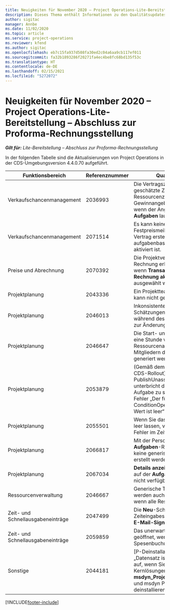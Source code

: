 ```yaml
---
title: Neuigkeiten für November 2020 – Project Operations-Lite-Bereitstellung – Abschluss zur Proforma-Rechnungsstellung
description: Dieses Thema enthält Informationen zu den Qualitätsupdates, die in der Version von Project Operations-Lite-Bereitstellung – Abschluss zur Proforma-Rechnungsstellung vom November 2020 verfügbar sind.
author: sigitac
manager: Annbe
ms.date: 11/02/2020
ms.topic: article
ms.service: project-operations
ms.reviewer: kfend
ms.author: sigitac
ms.openlocfilehash: eb7c15fa937d508fa30ed2c04a6aa9cb117ef011
ms.sourcegitcommit: fa32b1893286f20271fa4ec4be8fc68bd135f53c
ms.translationtype: HT
ms.contentlocale: de-DE
ms.lasthandoff: 02/15/2021
ms.locfileid: "5272072"
---
```

# <a name="whats-new-november-2020---project-operations-lite-deployment---deal-to-proforma-invoicing"></a>Neuigkeiten für November 2020 – Project Operations-Lite-Bereitstellung – Abschluss zur Proforma-Rechnungsstellung

_**Gilt für:** Lite-Bereitstellung – Abschluss zur Proforma-Rechnungsstellung_

In der folgenden Tabelle sind die Aktualisierungen von Project Operations in der CDS-Umgebungsversion 4.4.0.70 aufgeführt.

| Funktionsbereich                 | Referenznummer | Qualitätsupdate                                                                                                                                                                    |
|------------------------------|------------------|-----------------------------------------------------------------------------------------------------------------------------------------------------------------------------------|
|   Verkaufschancenmanagement       | 2036993          | Die Vertragszeilen für die geschätzte Zeilen- und Ressourcenzuweisung werden bei Gewinnangeboten aktualisiert, wenn der Angebotszeilentyp **Alle Aufgaben** lautet.                                                 |
|   Verkaufschancenmanagement       | 2071514          | Es kann keine Rechnung für einen Festpreismeilenstein für einen Vertrag erstellt werden, für den die aufgabenbasierte Abrechnung aktiviert ist.                                                                          |
| Preise und Abrechnung          | 2070392          | Die Projektvertragszeilen auf der Rechnung erhöhen sich jedes Mal, wenn **Transaktionen für Rechnung aktualisieren** ausgewählt wird.                                                                       |
| Projektplanung             | 2043336          | Ein Projektteammitgliedsdatensatz kann nicht gelöscht werden.                                                                                                                                    |
| Projektplanung             | 2046013          | Inkonsistentes Verhalten für Schätzungen von Tag-Spalten während des Ladens im Vergleich zur Änderung des Zeitphasentyps.                                                                                   |
| Projektplanung             | 2046647          | Die Start- und Endzeiten sind um eine Stunde verschoben, wenn Ressourcenanforderungen von Mitgliedern des Projektteams generiert werden.                                                                      |
| Projektplanung             | 2053879          | (Gemäß dem bevorstehenden CDS-Rollout) PublishUnassignedAssignments unterbricht den Versuch, eine Aufgabe zu speichern, wenn der Fehler „Der für ConditionOperator.In übergebene Wert ist leer“ angezeigt wird. |
| Projektplanung             | 2055501          | Wenn Sie das **Projektstartdatum** leer lassen, verursacht dies einen Fehler im Zeitplan.                                                                                                      |
| Projektplanung             | 2066817          | Mit der Personenauswahl auf der **Aufgaben**-Registerkarte kann keine generische Ressource erstellt werden.                                                                                               |
| Projektplanung             | 2067034          | **Details anzeigen**-Schaltfläche ist auf der **Aufgabendetails**-Seite nicht verfügbar.                                                                                                         |
| Ressourcenverwaltung          | 2046667          | Generische Teammitglieder werden auch dann nicht gelöscht, wenn alle Ressourcen erfüllt sind.                                                                                                     |
| Zeit- und Schnellausgabeneinträge | 2047499          | Die **Neu**-Schaltfläche auf der Zeiteingabeseite öffnet die **Neue E-Mail-Signatur**-Seite.                                                                                               |
| Zeit- und Schnellausgabeneinträge | 2059859          | Das unerwartete Popup wird geöffnet, wenn eine Spesenbuchung erstellt wird.                                                                                                                         |
| Sonstige                        | 2044181          | [P-Deinstallation] – Der Fehler „Datensatz ist nicht verfügbar“ tritt auf, wenn Sie versuchen, die Kernlösungen von **msdyn_ProjectServiceCore_Patch** und msdyn Project Service zu deinstallieren.        |


[!INCLUDE[footer-include](../../includes/footer-banner.md)]
